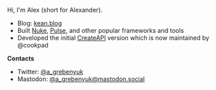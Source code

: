 Hi, I'm Alex (short for Alexander).

- Blog: [kean.blog](https://kean.blog)
- Built <a href="https://kean.github.io/nuke">Nuke</a>, <a href="https://github.com/kean/Pulse">Pulse</a>, and other popular frameworks and tools
- Developed the initial [CreateAPI](https://github.com/CreateAPI/CreateAPI) version which is now maintained by @cookpad

**Contacts**

- Twitter: [@a_grebenyuk](https://twitter.com/a_grebenyuk)
- Mastodon: [@a_grebenyuk@mastodon.social](https://mastodon.social/@a_grebenyuk)
